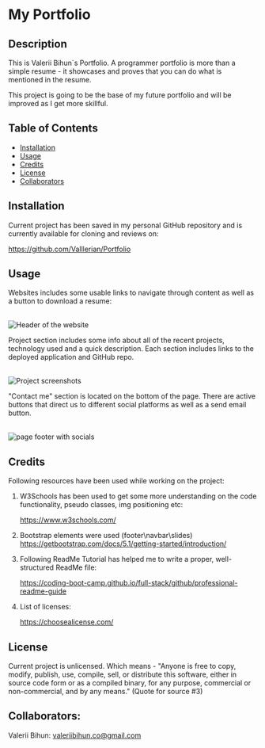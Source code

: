 # My Portfolio

## Description

This is Valerii Bihun`s Portfolio.
A programmer portfolio is more than a simple resume - it showcases and proves that you can do what is mentioned in the resume.

This project is going to be the base of my future portfolio and will be improved as I get more skillful.


## Table of Contents
- [Installation](#installation)
- [Usage](#usage)
- [Credits](#credits)
- [License](#license)
- [Collaborators](#Collaborators)


## Installation
Current project has been saved in my personal GitHub repository and is currently available for cloning and reviews on:

https://github.com/Valllerian/Portfolio

## Usage
Websites includes some usable links to navigate through content as well as a button to download a resume:

<br>
<img alt="Header of the website" src="./dist/assets/ReadMe01.jpg" />
<br>

Project section includes some info about all of the recent projects, technology used and a quick description.
Each section includes links to the deployed application and GitHub repo.

<br>
<img alt="Project screenshots" src="./images/ReadMe2.jpg" />
<br>

"Contact me" section is located on the bottom of the page. There are active buttons that direct us to different social platforms as well as a send email button.

<br>
<img alt="page footer with socials" src="./dist/assets/ReadMe03.jpg" />
<br>



## Credits
Following resources  have been used while working on the project:

1) W3Schools has been used to get some more understanding on the code functionality, pseudo classes, img positioning etc:

    https://www.w3schools.com/

2) Bootstrap elements were used (footer\navbar\slides)
    https://getbootstrap.com/docs/5.1/getting-started/introduction/


3) Following ReadMe Tutorial has helped me to write a proper, well-structured ReadMe file:

    https://coding-boot-camp.github.io/full-stack/github/professional-readme-guide

4) List of licenses:

    https://choosealicense.com/



## License
Current project is unlicensed. Which means - "Anyone is free to copy, modify, publish, use, compile, sell, or
distribute this software, either in source code form or as a compiled
binary, for any purpose, commercial or non-commercial, and by any
means." (Quote for source #3)

## Collaborators:

Valerii Bihun: valeriibihun.co@gmail.com
